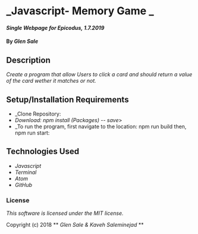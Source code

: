 # _Javascript- Memory Game _

#### _Single Webpage for Epicodus, 1.7.2019_

#### By _**Glen Sale**_

## Description

_Create a program that allow Users to click a card and should return a value of the card wether it matches or not._




## Setup/Installation Requirements
* _Clone Repository: 
* _Download: npm install (Packages) -- save_>
* _To run the program, first navigate to the location: npm run build then, npm run start:




## Technologies Used
* _Javascript_
* _Terminal_
* _Atom_
* _GitHub_


### License

*This software is licensed under the MIT license.*

Copyright (c) 2018 ** _Glen Sale & Kaveh Saleminejad_ **
